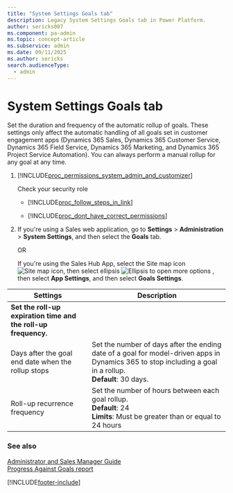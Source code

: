 ```yaml
---
title: "System Settings Goals tab"
description: Legacy System Settings Goals tab in Power Platform.
author: sericks007
ms.component: pa-admin
ms.topic: concept-article
ms.subservice: admin
ms.date: 09/11/2025
ms.author: sericks
search.audienceType: 
  - admin
---
```

# System Settings Goals tab

<!-- Cannot find PPAC or modern D365 Sales equivalent.-->

Set the duration and frequency of the automatic rollup of goals. These settings only affect the automatic handling of all goals set in customer engagement apps (Dynamics 365 Sales, Dynamics 365 Customer Service, Dynamics 365 Field Service, Dynamics 365 Marketing, and Dynamics 365 Project Service Automation). You can always perform a manual rollup for any goal at any time.  

<!-- legacy procedure -->
  
1. [!INCLUDE[proc_permissions_system_admin_and_customizer](../includes/proc-permissions-system-admin-and-customizer.md)]  
  
    Check your security role  
  
   - [!INCLUDE[proc_follow_steps_in_link](../includes/proc-follow-steps-in-link.md)]  
  
   - [!INCLUDE[proc_dont_have_correct_permissions](../includes/proc-dont-have-correct-permissions.md)]  
  
2. If you're using a Sales web application, go to **Settings** > **Administration** > **System Settings**, and then select the **Goals** tab.

   OR 

   If you're using the Sales Hub App, select the Site map icon ![Site map icon](media/site-map-icon.png "Site map icon"), then select ellipsis ![Ellipsis to open more options](media/ellipsis-more-options.png "Ellipsis to open more options") , then select **App Settings**, and then select **Goals Settings**.
  
  
|    Settings    |   Description     |
|-------------------|-----------------|
| **Set the roll-up expiration time and the roll-up frequency.** |  |
|     Days after the goal end date when the rollup stops     | Set the number of days after the ending date of a goal for model-driven apps in Dynamics 365 to stop including a goal in a rollup. <br>**Default**: 30 days.|
|   Roll-up recurrence frequency    |   Set the number of hours between each goal rollup. <br>**Default**: 24 <br>**Limits**: Must be greater than or equal to 24 hours                                                    |
  
### See also  
 [Administrator and Sales Manager Guide](/dynamics365/sales-enterprise/admin-guide)  
 [Progress Against Goals report](/dynamics365/customerengagement/on-premises/basics/sales-insights-reports#progress-against-goals-report)


[!INCLUDE[footer-include](../includes/footer-banner.md)]
